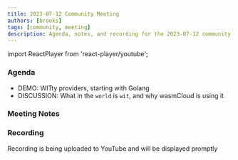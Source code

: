 ```yaml
---
title: 2023-07-12 Community Meeting
authors: [brooks]
tags: [community, meeting]
description: Agenda, notes, and recording for the 2023-07-12 community meeting
---
```


import ReactPlayer from 'react-player/youtube';

### Agenda

- DEMO: WITty providers, starting with Golang
- DISCUSSION: What in the `world` is `wit`, and why wasmCloud is using it

<!--truncate-->

### Meeting Notes

### Recording

Recording is being uploaded to YouTube and will be displayed promptly
